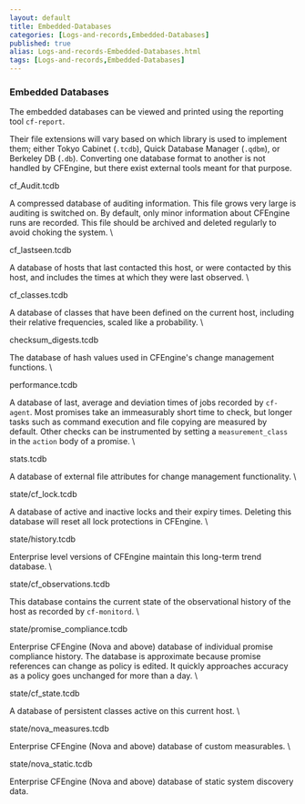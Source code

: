 ```yaml
---
layout: default
title: Embedded-Databases
categories: [Logs-and-records,Embedded-Databases]
published: true
alias: Logs-and-records-Embedded-Databases.html
tags: [Logs-and-records,Embedded-Databases]
---
```


### Embedded Databases

The embedded databases can be viewed and printed using the reporting
tool `cf-report`.

Their file extensions will vary based on which library is used to
implement them; either Tokyo Cabinet (`.tcdb`), Quick Database Manager
(`.qdbm`), or Berkeley DB (`.db`). Converting one database format to
another is not handled by CFEngine, but there exist external tools meant
for that purpose.

cf\_Audit.tcdb

A compressed database of auditing information. This file grows very
large is auditing is switched on. By default, only minor information
about CFEngine runs are recorded. This file should be archived and
deleted regularly to avoid choking the system. \

cf\_lastseen.tcdb

A database of hosts that last contacted this host, or were contacted by
this host, and includes the times at which they were last observed. \

cf\_classes.tcdb

A database of classes that have been defined on the current host,
including their relative frequencies, scaled like a probability. \

checksum\_digests.tcdb

The database of hash values used in CFEngine's change management
functions. \

performance.tcdb

A database of last, average and deviation times of jobs recorded by
`cf-agent`. Most promises take an immeasurably short time to check, but
longer tasks such as command execution and file copying are measured by
default. Other checks can be instrumented by setting a
`measurement_class` in the `action` body of a promise. \

stats.tcdb

A database of external file attributes for change management
functionality. \

state/cf\_lock.tcdb

A database of active and inactive locks and their expiry times. Deleting
this database will reset all lock protections in CFEngine. \

state/history.tcdb

Enterprise level versions of CFEngine maintain this long-term trend
database. \

state/cf\_observations.tcdb

This database contains the current state of the observational history of
the host as recorded by `cf-monitord`. \

state/promise\_compliance.tcdb

Enterprise CFEngine (Nova and above) database of individual promise
compliance history. The database is approximate because promise
references can change as policy is edited. It quickly approaches
accuracy as a policy goes unchanged for more than a day. \

state/cf\_state.tcdb

A database of persistent classes active on this current host. \

state/nova\_measures.tcdb

Enterprise CFEngine (Nova and above) database of custom measurables. \

state/nova\_static.tcdb

Enterprise CFEngine (Nova and above) database of static system discovery
data.
